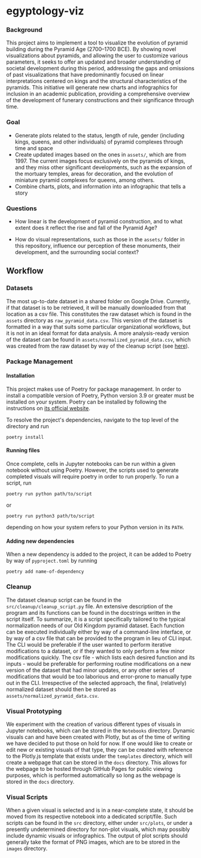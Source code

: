 # egyptology-viz
### Background
This project aims to implement a tool to visualize the evolution of pyramid building during the Pyramid Age (2700–1700 BCE). By showing novel visualizations about pyramids, and allowing the user to customize various parameters, it seeks to offer an updated and broader understanding of societal development during this period, addressing the gaps and omissions of past visualizations that have predominantly focused on linear interpretations centered on kings and the structural characteristics of the pyramids. This initiative will generate new charts and infographics for inclusion in an academic publication, providing a comprehensive overview of the development of funerary constructions and their significance through time.

### Goal
- Generate plots related to the status, length of rule, gender (including kings, queens, and other individuals) of pyramid complexes through time and space
- Create updated images based on the ones in `assets/`, which are from 1997. The current images focus exclusively on the pyramids of kings, and they miss other significant developments, such as the expansion of the mortuary temples, areas for decoration, and the evolution of miniature pyramid complexes for queens, among others.
- Combine charts, plots, and information into an infographic that tells a story

### Questions

- How linear is the development of pyramid construction, and to what extent does it reflect the rise and fall of the Pyramid Age?

- How do visual representations, such as those in the `assets/` folder in this repository, influence our perception of these monuments, their development, and the surrounding social context?

## Workflow

### Datasets
The most up-to-date dataset in a shared folder on Google Drive. Currently, if that dataset is to be retrieved, it will be manually downloaded from that location as a csv file. This constitutes the raw dataset which is found in the `assets` directory as `raw_pyramid_data.csv`. This version of the dataset is formatted in a way that suits some particular organizational workflows, but it is not in an ideal format for data analysis. A more analysis-ready version of the dataset can be found in `assets/normalized_pyramid_data.csv`, which was created from the raw dataset by way of the cleanup script (see [here](#cleanup)).

### Package Management

#### Installation

This project makes use of Poetry for package management. In order to install a compatible version of Poetry, Python version 3.9 or greater must be installed on your system. Poetry can be installed by following the instructions on [its official website](https://python-poetry.org/docs/#installation).

To resolve the project's dependencies, navigate to the top level of the directory and run

`poetry install`

#### Running files

Once complete, cells in Jupyter notebooks can be run within a given notebook without using Poetry. However, the scripts used to generate completed visuals will require poetry in order to run properly. To run a script, run

`poetry run python path/to/script`

or

`poetry run python3 path/to/script`

depending on how your system refers to your Python version in its `PATH`.

#### Adding new dependencies

When a new dependency is added to the project, it can be added to Poetry by way of `pyproject.toml` by running

`poetry add name-of-dependency`

### Cleanup
The dataset cleanup script can be found in the `src/cleanup/cleanup_script.py` file. An extensive description of the program and its functions can be found in the docstrings written in the script itself. To summarize, it is a script specifically tailored to the typical normalization needs of our Old Kingdom pyramid dataset. Each function can be executed individually either by way of a command-line interface, or by way of a csv file that can be provided to the program in lieu of CLI input. The CLI would be preferable if the user wanted to perform iterative modifications to a dataset, or if they wanted to only perform a few minor modifications quickly. The csv file - which lists each desired function and its inputs - would be preferable for performing routine modifications on a new version of the dataset that had minor updates, or any other series of modifications that would be too laborious and error-prone to manually type out in the CLI. Irrespective of the selected approach, the final, (relatively) normalized dataset should then be stored as `assets/normalized_pyramid_data.csv`.

### Visual Prototyping
We experiment with the creation of various different types of visuals in Jupyter notebooks, which can be stored in the ``Notebooks`` directory. Dynamic visuals can and have been created with Plotly, but as of the time of writing we have decided to put those on hold for now. If one would like to create or edit new or existing visuals of that type, they can be created with reference to the Plotly.js template that exists under the `templates` directory, which will create a webpage that can be stored in the `docs` directory. This allows for the webpage to be hosted through GitHub Pages for public viewing purposes, which is performed automatically so long as the webpage is stored in the `docs` directory.

### Visual Scripts
When a given visual is selected and is in a near-complete state, it should be moved from its respective notebook into a dedicated script/file. Such scripts can be found in the `src` directory, either under ``src/plots``, or under a presently undetermined directory for non-plot visuals, which may possibly include dynamic visuals or infographics. The output of plot scripts should generally take the format of PNG images, which are to be stored in the `images` directory.